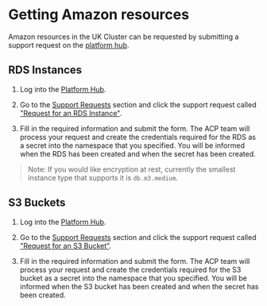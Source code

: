 # Getting Amazon resources

Amazon resources in the UK Cluster can be requested by submitting a support request on the [platform hub][support requests].

## RDS Instances

1. Log into the [Platform Hub][platform hub link].

2. Go to the [Support Requests][support requests] section and click the support request called ["Request for an RDS Instance"][rds support request].

3. Fill in the required information and submit the form. The ACP team will process your request and create the credentials required for the RDS as a secret into the namespace that you specified. You will be informed when the RDS has been created and when the secret has been created.

> Note: If you would like encryption at rest, currently the smallest instance type that supports it is `db.m3.medium`.

## S3 Buckets

1. Log into the [Platform Hub][platform hub link].

2. Go to the [Support Requests][support requests] section and click the support request called ["Request for an S3 Bucket"][s3 bucket support request]. 

3. Fill in the required information and submit the form. The ACP team will process your request and create the credentials required for the S3 bucket as a secret into the namespace that you specified. You will be informed when the S3 bucket has been created and when the secret has been created.

[support requests]: https://hub.acp.homeoffice.gov.uk/help/support/request-templates/
[platform hub link]: https://hub.acp.homeoffice.gov.uk/
[rds support request]: https://hub.acp.homeoffice.gov.uk/help/support/requests/new/rds-instance-request
[s3 bucket support request]: https://hub.acp.homeoffice.gov.uk/help/support/requests/new/s3-bucket-request

